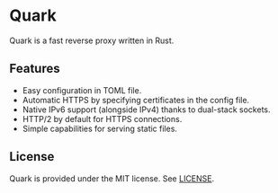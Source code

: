 # Quark

Quark is a fast reverse proxy written in Rust.

## Features

- Easy configuration in TOML file.
- Automatic HTTPS by specifying certificates in the config file.
- Native IPv6 support (alongside IPv4) thanks to dual-stack sockets.
- HTTP/2 by default for HTTPS connections.
- Simple capabilities for serving static files.

## License

Quark is provided under the MIT license. See [LICENSE](https://github.com/Goliworks/Quark/blob/main/LICENSE).
